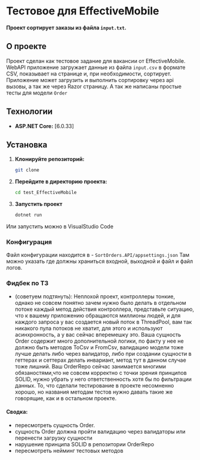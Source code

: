 # Тестовое для EffectiveMobile

**Проект сортирует заказы из файла `input.txt`.**

## О проекте

Проект сделан как тестовое задание для вакансии от EffectiveMobile. 
WebAPI приложение загружает данные из файла `input.csv` в формате CSV, показывает на странице и, при необходимости, сортирует. 
Приложение может загрузить и выполнить сортировку через api вызовы, а так же через Razor страницу.
А так же написаны простые тесты для модели `Order`

## Технологии

* **ASP.NET Core:** [6.0.33]

## Установка

1. **Клонируйте репозиторий:**
   ```bash
   git clone 
   ```
3. **Перейдите в директорию проекта:**
   ```bash
   cd test_EffectiveMobile
   ```
2. **Запустить проект**
   ```bash
   dotnet run
   ```
Или запустить можно в VisualStudio Code

### Конфигурация
Файл конфигурации находится в - `SortOrders.API/appsettings.json`
Там можно указать где должны храниться входной, выходной и файл и файл логов. 

### Фидбек по ТЗ 
- (советуем подтянуть): Неплохой проект, контроллеры тонкие, однако не совсем понятно зачем нужно было делать в отдельном потоке каждый метод действия контроллера, представьте ситуацию, что к вашему приложению обращаются миллионы людей, и для каждого запроса у вас создается новый поток в ThreadPool, вам так никакого пула потоков не хватит, для этого и используют асинхронность, а у вас сейчас вперемешку это. Ваша сущность Order содержит много дополнительной логики, по факту у нее не должно быть методов ToCsv и FromCsv, валидацию модели тоже лучше делать либо через валидатор, либо при создании сущности в геттерах и сеттерах делать инвариант, метод тут в данном случае тоже лишний. Ваш OrderRepo сейчас занимается многими обязаностями,что не совсем корректно с точки зрения принципов SOLID, нужно убрать у него ответственность хотя бы по фильтрации данных. То, что сделали тестирование в проекте несомненно хорошо, но названия методам тестов нужно давать такие же говорящие, как и в остальном проекте.

#### Сводка:
- пересмотреть сущность Order.
- сущность Order должна пройти валидацию через валидаторы или перенести загрузку сущности
- нарушение принципа SOLID в репозитории OrderRepo
- пересмотреть нейминг тестовых методов 